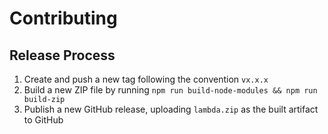# Contributing

## Release Process

1. Create and push a new tag following the convention `vx.x.x`
1. Build a new ZIP file by running `npm run build-node-modules && npm run build-zip`
1. Publish a new GitHub release, uploading `lambda.zip` as the built artifact to GitHub
